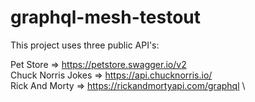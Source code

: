 # graphql-mesh-testout

This project uses three public API's:

Pet Store => https://petstore.swagger.io/v2 \
Chuck Norris Jokes => https://api.chucknorris.io/ \
Rick And Morty => https://rickandmortyapi.com/graphql \
